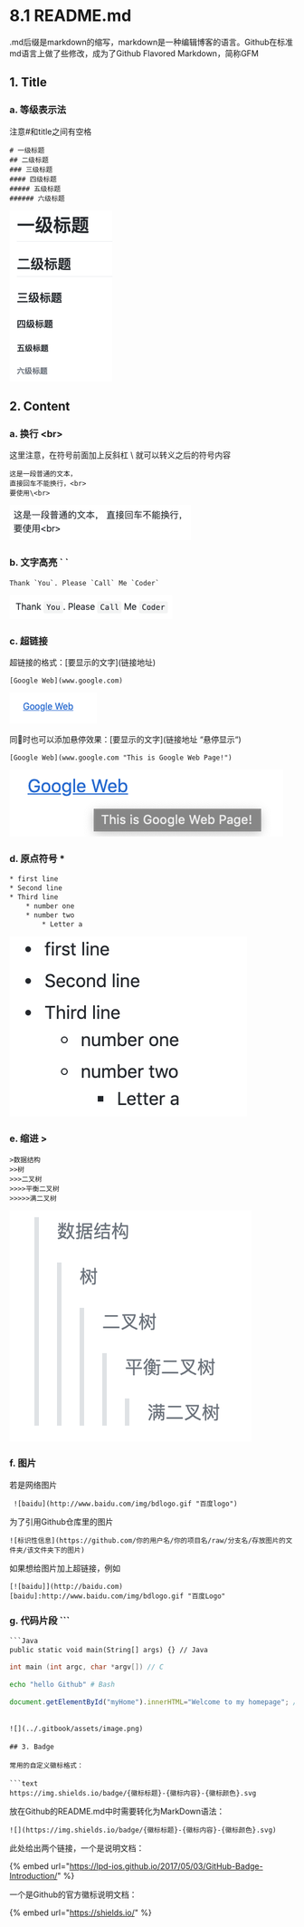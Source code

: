 # 8.1 README.md

.md后缀是markdown的缩写，markdown是一种编辑博客的语言。Github在标准md语言上做了些修改，成为了Github Flavored Markdown，简称GFM

## 1. Title

### a. 等级表示法

注意\#和title之间有空格

```text
# 一级标题
## 二级标题
### 三级标题
#### 四级标题
##### 五级标题
###### 六级标题
```

![](../.gitbook/assets/image%20%2811%29.png)

## 2. Content

### a. 换行 &lt;br&gt;

这里注意，在符号前面加上反斜杠 \ 就可以转义之后的符号内容

```text
这是一段普通的文本，
直接回车不能换行，<br>
要使用\<br>
```

![](../.gitbook/assets/image%20%2833%29.png)

### b. 文字高亮 \` \`

```text
Thank `You`. Please `Call` Me `Coder`
```

![](../.gitbook/assets/image%20%2839%29.png)

### c. 超链接

超链接的格式：\[要显示的文字\]\(链接地址\)

```text
[Google Web](www.google.com)
```

![](../.gitbook/assets/image%20%2869%29.png)

同时也可以添加悬停效果：\[要显示的文字\]\(链接地址 “悬停显示“\)

```text
[Google Web](www.google.com "This is Google Web Page!")
```

![](../.gitbook/assets/image%20%2862%29.png)

### d. 原点符号 \*

```text
* first line
* Second line
* Third line
    * number one
    * number two
        * Letter a
```

![](../.gitbook/assets/image%20%2854%29.png)

### e. 缩进 &gt;

```text
>数据结构  
>>树  
>>>二叉树  
>>>>平衡二叉树  
>>>>>满二叉树 
```

![](../.gitbook/assets/image%20%2842%29.png)

### f. 图片

若是网络图片

```text
 ![baidu](http://www.baidu.com/img/bdlogo.gif "百度logo") 
```

为了引用Github仓库里的图片

```text
![标识性信息](https://github.com/你的用户名/你的项目名/raw/分支名/存放图片的文件夹/该文件夹下的图片)
```

如果想给图片加上超链接，例如

```text
[![baidu]](http://baidu.com)  
[baidu]:http://www.baidu.com/img/bdlogo.gif "百度Logo"
```

### g. 代码片段 \`\`\`

```text
```Java
public static void main(String[] args) {} // Java
```
```C
int main (int argc, char *argv[]) // C
```
```Bash
echo "hello Github" # Bash
```
```javascript
document.getElementById("myHome").innerHTML="Welcome to my homepage"; // Javascript
```
```

![](../.gitbook/assets/image.png)

## 3. Badge

常用的自定义徽标格式：

```text
https://img.shields.io/badge/{徽标标题}-{徽标内容}-{徽标颜色}.svg
```

放在Github的README.md中时需要转化为MarkDown语法：

```text
![](https://img.shields.io/badge/{徽标标题}-{徽标内容}-{徽标颜色}.svg)
```

此处给出两个链接，一个是说明文档：

{% embed url="https://lpd-ios.github.io/2017/05/03/GitHub-Badge-Introduction/" %}

一个是Github的官方徽标说明文档：

{% embed url="https://shields.io/" %}



